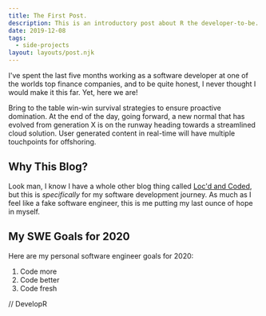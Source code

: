 ```yaml
---
title: The First Post.
description: This is an introductory post about R the developer-to-be.
date: 2019-12-08
tags:
  - side-projects
layout: layouts/post.njk
---
```

I've spent the last five months working as a software developer at one of the worlds top finance companies, and to be quite honest, I never thought I would make it this far. Yet, here we are! 

Bring to the table win-win survival strategies to ensure proactive domination. At the end of the day, going forward, a new normal that has evolved from generation X is on the runway heading towards a streamlined cloud solution. User generated content in real-time will have multiple touchpoints for offshoring.

## Why This Blog?

Look man, I know I have a whole other blog thing called [Loc'd and Coded](https://medium.com/locd-and-coded), but this is _specifically_ for my software development journey. As much as I feel like a fake software engineer, this is me putting my last ounce of hope in myself. 

## My SWE Goals for 2020

Here are my personal software engineer goals for 2020:
1. Code more
2. Code better
3. Code fresh

// DevelopR